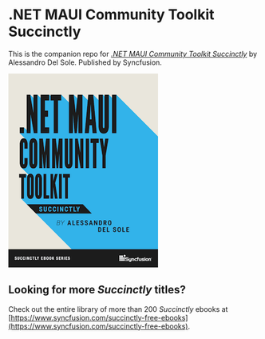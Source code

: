 # .NET MAUI Community Toolkit Succinctly

This is the companion repo for [*.NET MAUI Community Toolkit Succinctly*](https://www.syncfusion.com/succinctly-free-ebooks) by Alessandro Del Sole. Published by Syncfusion.

[![cover](https://github.com/SyncfusionSuccinctlyE-Books/.NET-MAUI-Community-Toolkit-Succinctly/blob/master/cover.png)](https://www.syncfusion.com/succinctly-free-ebooks)

## Looking for more _Succinctly_ titles?

Check out the entire library of more than 200 _Succinctly_ ebooks at [https://www.syncfusion.com/succinctly-free-ebooks](https://www.syncfusion.com/succinctly-free-ebooks).
